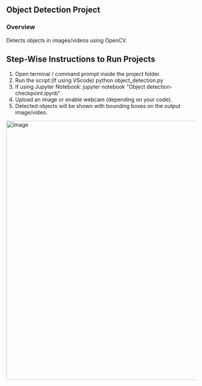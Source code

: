 ## Object Detection Project

### Overview
Detects objects in images/videos using OpenCV.  

## Step-Wise Instructions to Run Projects
1. Open terminal / command prompt inside the project folder.
2. Run the script:(If using VScode)
   python object_detection.py
3. If using Jupyter Notebook:
   jupyter notebook "Object detection-checkpoint.ipynb"
4. Upload an image or enable webcam (depending on your code).
5. Detected objects will be shown with bounding boxes on the output image/video.
<img width="1003" height="687" alt="image" src="https://github.com/user-attachments/assets/e5d13000-7724-4b22-8293-ca36c0a180f1" />
